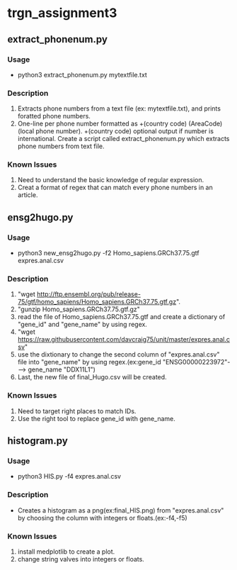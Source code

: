 # trgn_assignment3

## extract_phonenum.py

### Usage

* python3 extract_phonenum.py mytextfile.txt

### Description

1. Extracts phone numbers from a text file (ex: mytextfile.txt), and prints foratted phone numbers.
2. One-line per phone number formatted as +(country code) (AreaCode) (local phone number). +(country code) optional output if number is international. Create a script called extract_phonenum.py which extracts phone numbers from text file.

### Known Issues
1. Need to understand the basic knowledge of regular expression.
2. Creat a format of regex that can match every phone numbers in an article.

## ensg2hugo.py

### Usage

* python3 new_ensg2hugo.py -f2 Homo_sapiens.GRCh37.75.gtf expres.anal.csv

### Description

1. "wget http://ftp.ensembl.org/pub/release-75/gtf/homo_sapiens/Homo_sapiens.GRCh37.75.gtf.gz".
2. "gunzip Homo_sapiens.GRCh37.75.gtf.gz"
3. read the file of Homo_sapiens.GRCh37.75.gtf and create a dictionary of "gene_id" and "gene_name" by using regex.
4. "wget https://raw.githubusercontent.com/davcraig75/unit/master/expres.anal.csv"
5. use the dixtionary to change the second column of "expres.anal.csv" file into "gene_name" by using regex.(ex:gene_id "ENSG00000223972"---> gene_name "DDX11L1")
6. Last, the new file of final_Hugo.csv will be created.

### Known Issues

1. Need to target right places to match IDs.
2. Use the right tool to replace gene_id with gene_name.

## histogram.py

### Usage

* python3 HIS.py -f4 expres.anal.csv

### Description

* Creates a histogram as a png(ex:final_HIS.png) from "expres.anal.csv" by choosing the column with integers or floats.(ex:-f4,-f5)

### Known Issues

1. install medplotlib to create a plot.
2. change string valves into integers or floats.
